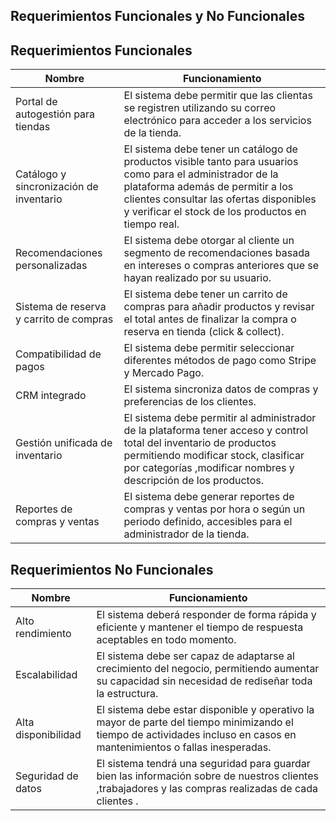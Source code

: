 
## Requerimientos Funcionales y No Funcionales

## Requerimientos Funcionales

| Nombre                                    | Funcionamiento         |
|-------------------------------------------|--------------|
| Portal de autogestión para tiendas        | El sistema debe permitir que las clientas se registren utilizando su correo electrónico para acceder a los servicios de la tienda.    |
| Catálogo y sincronización de inventario   | El sistema debe tener un catálogo de productos visible tanto para usuarios como para el administrador de la plataforma además de permitir a los clientes consultar las ofertas disponibles y verificar el stock de los productos en tiempo real.   |
| Recomendaciones personalizadas            | El sistema debe otorgar al cliente un segmento de recomendaciones basada en intereses o compras anteriores que se hayan realizado por su usuario.|
| Sistema de reserva y carrito de compras   | El sistema debe tener un carrito de compras para añadir productos y revisar el total antes de finalizar la compra o reserva en tienda (click & collect).  |
| Compatibilidad de pagos                   | El sistema debe permitir seleccionar diferentes métodos de pago como Stripe y Mercado Pago.  |
| CRM integrado                             | El sistema sincroniza datos de compras y preferencias de los clientes.  |
| Gestión unificada de inventario           | El sistema debe permitir al administrador de la plataforma tener acceso y control total del inventario de productos permitiendo modificar stock, clasificar por categorías ,modificar nombres y descripción de los productos.  |
| Reportes de compras y ventas              | El sistema debe generar reportes de compras y ventas por hora o según un periodo definido, accesibles para el administrador de la tienda.   |

## Requerimientos No Funcionales

| Nombre                                    | Funcionamiento         |
|-------------------------------------------|--------------|
| Alto rendimiento                          | El sistema deberá responder de forma rápida y eficiente y mantener el tiempo de respuesta aceptables en todo momento. |
| Escalabilidad                             | El sistema debe ser capaz de adaptarse al crecimiento del negocio, permitiendo aumentar su capacidad sin necesidad de rediseñar  toda la estructura. |
| Alta disponibilidad                       | El sistema debe estar disponible y operativo la mayor de parte del tiempo  minimizando el tiempo de actividades incluso en casos en mantenimientos o fallas inesperadas. |
| Seguridad de datos                        | El sistema tendrá una seguridad para guardar bien las información sobre de  nuestros clientes ,trabajadores y las compras realizadas de cada clientes . |
